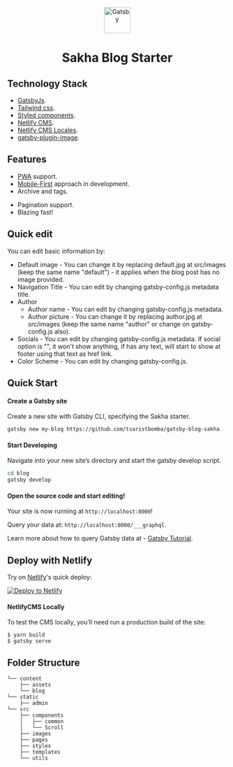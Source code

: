 <p align="center">
  <img alt="Gatsby" src="https://www.gatsbyjs.com/Gatsby-Monogram.svg" width="60" />
</p>
<h1 align="center">
    Sakha Blog Starter
</h1>

## Technology Stack

- [GatsbyJs](http://gatsbyjs.com).
- [Tailwind css](http://tailwindcss.com).
- [Styled components](https://styled-components.com/).
- [Netlify CMS](https://www.netlifycms.org).
- [Netlify CMS Locales](https://www.npmjs.com/package/netlify-cms-locales).
- [gatsby-plugin-image](https://www.gatsbyjs.com/plugins/gatsby-plugin-image/).

## Features

- [PWA](https://web.dev/progressive-web-apps/) support.
- [Mobile-First](https://medium.com/@mrmrs_/mobile-first-css-48bc4cc3f60f) approach in development.
- Archive and tags.
<!-- + Google Analytics. -->
- Pagination support.
- Blazing fast!

## Quick edit

You can edit basic information by:

- Default image - You can change it by replacing default.jpg at src/images (keep the same name "default") - it applies when the blog post has no image provided.
- Navigation Title - You can edit by changing gatsby-config.js metadata title.
- Author
  - Author name - You can edit by changing gatsby-config.js metadata.
  - Author picture - You can change it by replacing author.jpg at src/images (keep the same name "author" or change on gatsby-config.js also).
- Socials - You can edit by changing gatsby-config.js metadata. If social option is "", it won't show anything, if has any text, will start to show at footer using that text as href link.
- Color Scheme - You can edit by changing gatsby-config.js.

## Quick Start

#### Create a Gatsby site

Create a new site with Gatsby CLI, specifying the Sakha starter.

```sh
gatsby new my-blog https://github.com/tsaristbomba/gatsby-blog-sakha
```

#### Start Developing

Navigate into your new site’s directory and start the gatsby develop script.

```sh
cd blog
gatsby develop
```

#### Open the source code and start editing!

Your site is now running at `http://localhost:8000`!

Query your data at: `http://localhost:8000/___graphql`.

Learn more about how to query Gatsby data at - [Gatsby Tutorial](https://www.gatsbyjs.org/tutorial/part-five/#introducing-graphiql).

## Deploy with Netlify

Try on [Netlify](https://netlify.com)'s quick deploy:

<a href="https://app.netlify.com/start/deploy?repository=https://github.com/tsaristbomba/gatsby-blog-sakha" target="_blank"><img src="https://www.netlify.com/img/deploy/button.svg" alt="Deploy to Netlify"></a>

#### NetlifyCMS Locally

To test the CMS locally, you'll need run a production build of the site:

```
$ yarn build
$ gatsby serve
```

## Folder Structure

```
└── content
    ├── assets
    └── blog
└── static
    ├── admin
└── src
    ├── components
    │   ├── common
    │   └── Scroll
    ├── images
    ├── pages
    ├── styles
    ├── templates
    └── utils
```
